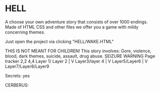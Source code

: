 # HELL 
A choose your own adventure story that consists of over 1000 endings.
Made of HTML CSS and other files we offer you a game with mildy concerning themes.

Just open the project via clicking "HELL/WAKE.HTML"

THIS IS NOT MEANT FOR CHILDREN!
This story involves:
Gore, violence, blood, dark themes, suicide, assault, drug abuse.
SEIZURE WARNING
Page tracker
 2,2      4,4
Layer 1/ Layer 2
|
V
Layer3/layer 4
|
V
Layer5/Layer6
|
V
Layer7/Layer8/Layer9



Secrets:
yes


CERBERUS:
